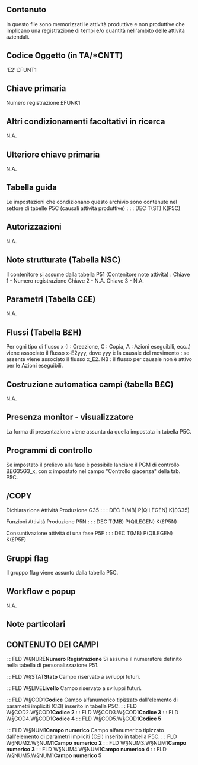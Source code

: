 ## Contenuto
In questo file sono memorizzati le attività produttive e non produttive che implicano una registrazione di tempi e/o quantità nell'ambito delle attività aziendali.

## Codice Oggetto (in TA/\*CNTT)
'E2'                               £FUNT1

## Chiave primaria
Numero registrazione               £FUNK1

## Altri condizionamenti facoltativi in ricerca
N.A.

## Ulteriore chiave primaria
N.A.

## Tabella guida
Le impostazioni che condizionano questo archivio sono contenute nel settore di tabelle P5C (causali attività produttive) : 
 :  : DEC T(ST) K(P5C)

## Autorizzazioni
N.A.

## Note strutturate (Tabella NSC)
Il contenitore si assume dalla tabella P51 (Contenitore note attività) : 
 Chiave 1 - Numero registrazione
 Chiave 2 - N.A.
 Chiave 3 - N.A.

## Parametri (Tabella C£E)
N.A.

## Flussi (Tabella B£H)
Per ogni tipo di flusso x (I : Creazione, C : Copia, A : Azioni eseguibili, ecc..) viene associato il flusso x-E2yyy, dove yyy è la causale del movimento :  se assente viene associato il flusso x_E2.
NB :  il flusso per causale non è attivo per le Azioni eseguibili.

## Costruzione automatica campi (tabella B£C)
N.A.

## Presenza monitor - visualizzatore
La forma di presentazione viene assunta da quella impostata in tabella P5C.

## Programmi di controllo
Se impostato il prelievo alla fase è possibile lanciare il PGM di controllo B£G35G3_x, con x impostato nel campo "Controllo giacenza" della tab. P5C.

## /COPY
Dichiarazione Attività Produzione G35 : 
 :  : DEC T(MB) P(QILEGEN) K(£G35)

Funzioni Attività Produzione P5N : 
 :  : DEC T(MB) P(QILEGEN) K(£P5N)

Consuntivazione attività di una fase P5F : 
 :  : DEC T(MB) P(QILEGEN) K(£P5F)

## Gruppi flag
Il gruppo flag viene assunto dalla tabella P5C.

## Workflow e popup
N.A.

## Note particolari

## CONTENUTO DEI CAMPI
 :  : FLD W§NURE**Numero Registrazione**
Si assume il numeratore definito nella tabella di personalizzazione P51.

 :  : FLD W§STAT**Stato**
Campo riservato a sviluppi futuri.

 :  : FLD W§LIVE**Livello**
Campo riservato a sviluppi futuri.

 :  : FLD W§COD1**Codice**
Campo alfanumerico tipizzato dall'elemento di parametri impliciti (C£I) inserito in tabella P5C.
 :  : FLD W§COD2.W§COD1**Codice 2**
 :  : FLD W§COD3.W§COD1**Codice 3**
 :  : FLD W§COD4.W§COD1**Codice 4**
 :  : FLD W§COD5.W§COD1**Codice 5**

 :  : FLD W§NUM1**Campo numerico**
Campo alfanumerico tipizzato dall'elemento di parametri impliciti (C£I) inserito in tabella P5C.
 :  : FLD W§NUM2.W§NUM1**Campo numerico 2**
 :  : FLD W§NUM3.W§NUM1**Campo numerico 3**
 :  : FLD W§NUM4.W§NUM1**Campo numerico 4**
 :  : FLD W§NUM5.W§NUM1**Campo numerico 5**
